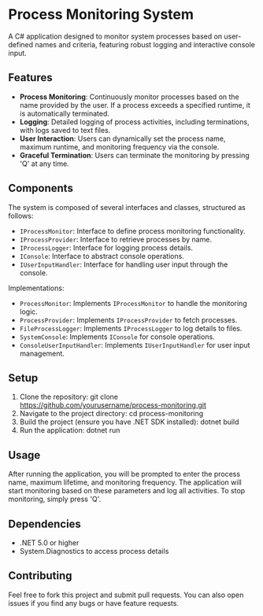 # Process Monitoring System

A C# application designed to monitor system processes based on user-defined names and criteria, featuring robust logging and interactive console input.

## Features

- **Process Monitoring**: Continuously monitor processes based on the name provided by the user. If a process exceeds a specified runtime, it is automatically terminated.
- **Logging**: Detailed logging of process activities, including terminations, with logs saved to text files.
- **User Interaction**: Users can dynamically set the process name, maximum runtime, and monitoring frequency via the console.
- **Graceful Termination**: Users can terminate the monitoring by pressing 'Q' at any time.

## Components

The system is composed of several interfaces and classes, structured as follows:

- `IProcessMonitor`: Interface to define process monitoring functionality.
- `IProcessProvider`: Interface to retrieve processes by name.
- `IProcessLogger`: Interface for logging process details.
- `IConsole`: Interface to abstract console operations.
- `IUserInputHandler`: Interface for handling user input through the console.

Implementations:
- `ProcessMonitor`: Implements `IProcessMonitor` to handle the monitoring logic.
- `ProcessProvider`: Implements `IProcessProvider` to fetch processes.
- `FileProcessLogger`: Implements `IProcessLogger` to log details to files.
- `SystemConsole`: Implements `IConsole` for console operations.
- `ConsoleUserInputHandler`: Implements `IUserInputHandler` for user input management.

## Setup

1. Clone the repository: git clone https://github.com/yourusername/process-monitoring.git
2. Navigate to the project directory: cd process-monitoring
4. Build the project (ensure you have .NET SDK installed): dotnet build
5. Run the application: dotnet run


## Usage

After running the application, you will be prompted to enter the process name, maximum lifetime, and monitoring frequency. The application will start monitoring based on these parameters and log all activities. To stop monitoring, simply press 'Q'.

## Dependencies

- .NET 5.0 or higher
- System.Diagnostics to access process details

## Contributing

Feel free to fork this project and submit pull requests. You can also open issues if you find any bugs or have feature requests.



